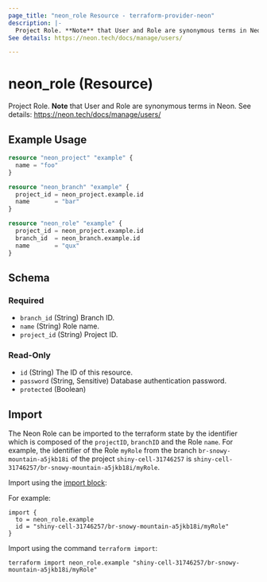 ```yaml
---
page_title: "neon_role Resource - terraform-provider-neon"
description: |-
  Project Role. **Note** that User and Role are synonymous terms in Neon. 
See details: https://neon.tech/docs/manage/users/

---
```


# neon_role (Resource)

Project Role. **Note** that User and Role are synonymous terms in Neon. 
See details: https://neon.tech/docs/manage/users/


## Example Usage

```terraform
resource "neon_project" "example" {
  name = "foo"
}

resource "neon_branch" "example" {
  project_id = neon_project.example.id
  name       = "bar"
}

resource "neon_role" "example" {
  project_id = neon_project.example.id
  branch_id  = neon_branch.example.id
  name       = "qux"
}
```

<!-- schema generated by tfplugindocs -->
## Schema

### Required

- `branch_id` (String) Branch ID.
- `name` (String) Role name.
- `project_id` (String) Project ID.

### Read-Only

- `id` (String) The ID of this resource.
- `password` (String, Sensitive) Database authentication password.
- `protected` (Boolean)



## Import

The Neon Role can be imported to the terraform state by the identifier which is composed of the `projectID`, `branchID`
and the Role `name`. For example, the identifier of the Role `myRole` from the branch `br-snowy-mountain-a5jkb18i`
of the project `shiny-cell-31746257` is `shiny-cell-31746257/br-snowy-mountain-a5jkb18i/myRole`.

Import using the [import block](https://developer.hashicorp.com/terraform/language/import):

For example:

```hcl
import {
  to = neon_role.example
  id = "shiny-cell-31746257/br-snowy-mountain-a5jkb18i/myRole"
}
```

Import using the command `terraform import`:

```commandline
terraform import neon_role.example "shiny-cell-31746257/br-snowy-mountain-a5jkb18i/myRole"
```
